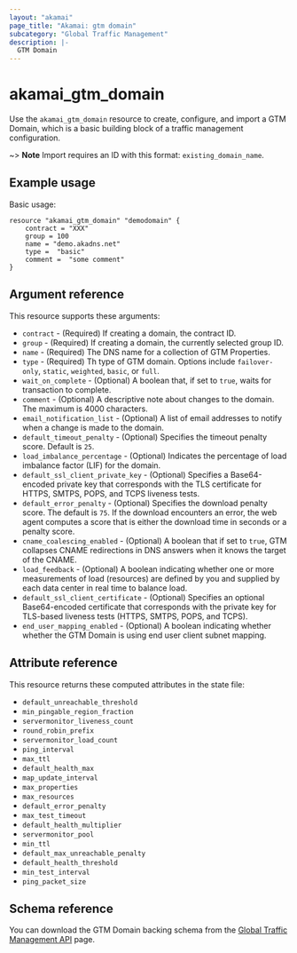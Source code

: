 ```yaml
---
layout: "akamai"
page_title: "Akamai: gtm domain"
subcategory: "Global Traffic Management"
description: |-
  GTM Domain
---
```


# akamai_gtm_domain

Use the `akamai_gtm_domain` resource to create, configure, and import a GTM Domain, which is a basic building block of a traffic management configuration.

~> **Note** Import requires an ID with this format: `existing_domain_name`.

## Example usage

Basic usage:

```
resource "akamai_gtm_domain" "demodomain" {
    contract = "XXX"
    group = 100
    name = "demo.akadns.net"
    type =  "basic"
    comment =  "some comment"
}
```

## Argument reference

This resource supports these arguments:

* `contract` - (Required) If creating a domain, the contract ID.
* `group` - (Required) If creating a domain, the currently selected group ID.
* `name` - (Required) The DNS name for a collection of GTM Properties.
* `type` - (Required) Th type of GTM domain. Options include `failover-only`, `static`, `weighted`, `basic`, or `full`.
* `wait_on_complete` - (Optional) A boolean that, if set to `true`, waits for transaction to complete.
* `comment` - (Optional) A descriptive note about changes to the domain. The maximum is 4000 characters.
* `email_notification_list` - (Optional) A list of email addresses to notify when a change is made to the domain.
* `default_timeout_penalty` - (Optional) Specifies the timeout penalty score. Default is `25`.
* `load_imbalance_percentage` - (Optional) Indicates the percentage of load imbalance factor (LIF) for the domain.
* `default_ssl_client_private_key` - (Optional) Specifies a Base64-encoded private key that corresponds with the TLS certificate for HTTPS, SMTPS, POPS, and TCPS liveness tests.
* `default_error_penalty` - (Optional) Specifies the download penalty score. The default is `75`. If the download encounters an error, the web agent computes a score that is either the download time in seconds or a penalty score.
* `cname_coalescing_enabled` - (Optional) A boolean that if set to `true`, GTM collapses CNAME redirections in DNS answers when it knows the target of the CNAME.
* `load_feedback` - (Optional) A boolean indicating whether one or more measurements of load (resources) are defined by you and supplied by each data center in real time to balance load.
* `default_ssl_client_certificate` - (Optional) Specifies an optional Base64-encoded certificate that corresponds with the private key for TLS-based liveness tests (HTTPS, SMTPS, POPS, and TCPS).
* `end_user_mapping_enabled` - (Optional) A boolean indicating whether whether the GTM Domain is using end user client subnet mapping.

## Attribute reference

This resource returns these computed attributes in the state file:

* `default_unreachable_threshold`
* `min_pingable_region_fraction`
* `servermonitor_liveness_count`
* `round_robin_prefix`
* `servermonitor_load_count`
* `ping_interval`
* `max_ttl`
* `default_health_max`
* `map_update_interval`
* `max_properties`
* `max_resources`
* `default_error_penalty`
* `max_test_timeout`
* `default_health_multiplier`
* `servermonitor_pool`
* `min_ttl`
* `default_max_unreachable_penalty`
* `default_health_threshold`
* `min_test_interval`
* `ping_packet_size`

## Schema reference

You can download the GTM Domain backing schema from the [Global Traffic Management API](https://developer.akamai.com/api/web_performance/global_traffic_management/v1.html#domain) page.
